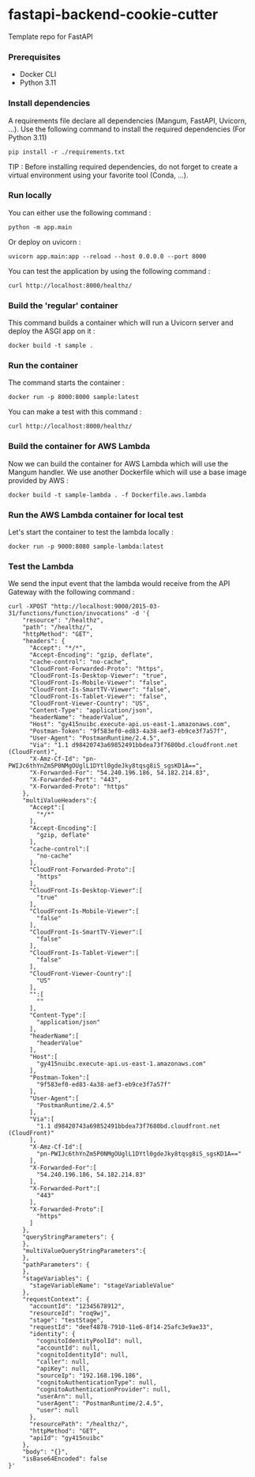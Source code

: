 # fastapi-backend-cookie-cutter
Template repo for FastAPI

### Prerequisites

- Docker CLI
- Python 3.11

### Install dependencies

A requirements file declare all dependencies (Mangum, FastAPI, Uvicorn, ...). Use the following command to install the required dependencies (For Python 3.11)

```
pip install -r ./requirements.txt
```

TIP : Before installing required dependencies, do not forget to create a virtual environment using your favorite tool (Conda, ...).

### Run locally

You can either use the following command :

```
python -m app.main
```

Or deploy on uvicorn :

```
uvicorn app.main:app --reload --host 0.0.0.0 --port 8000
```

You can test the application by using the following command : 

```
curl http://localhost:8000/healthz/
```

### Build the 'regular' container

This command builds a container which will run a Uvicorn server and deploy the ASGI app on it : 

```
docker build -t sample . 
```

### Run the container

The command starts the container :

```
docker run -p 8000:8000 sample:latest
```

You can make a test with this command :

```
curl http://localhost:8000/healthz/
```

### Build the container for AWS Lambda

Now we can build the container for AWS Lambda which will use the Mangum handler. We use another Dockerfile which will use a base image provided by AWS :

```
docker build -t sample-lambda . -f Dockerfile.aws.lambda
```

### Run the AWS Lambda container for local test

Let's start the container to test the lambda locally :

```
docker run -p 9000:8080 sample-lambda:latest
```

### Test the Lambda

We send the input event that the lambda would receive from the API Gateway with the following command :

```
curl -XPOST "http://localhost:9000/2015-03-31/functions/function/invocations" -d '{
    "resource": "/healthz",
    "path": "/healthz/",
    "httpMethod": "GET",
    "headers": {
      "Accept": "*/*",
      "Accept-Encoding": "gzip, deflate",
      "cache-control": "no-cache",
      "CloudFront-Forwarded-Proto": "https",
      "CloudFront-Is-Desktop-Viewer": "true",
      "CloudFront-Is-Mobile-Viewer": "false",
      "CloudFront-Is-SmartTV-Viewer": "false",
      "CloudFront-Is-Tablet-Viewer": "false",
      "CloudFront-Viewer-Country": "US",
      "Content-Type": "application/json",
      "headerName": "headerValue",
      "Host": "gy415nuibc.execute-api.us-east-1.amazonaws.com",
      "Postman-Token": "9f583ef0-ed83-4a38-aef3-eb9ce3f7a57f",
      "User-Agent": "PostmanRuntime/2.4.5",
      "Via": "1.1 d98420743a69852491bbdea73f7680bd.cloudfront.net (CloudFront)",
      "X-Amz-Cf-Id": "pn-PWIJc6thYnZm5P0NMgOUglL1DYtl0gdeJky8tqsg8iS_sgsKD1A==",
      "X-Forwarded-For": "54.240.196.186, 54.182.214.83",
      "X-Forwarded-Port": "443",
      "X-Forwarded-Proto": "https"
    },
    "multiValueHeaders":{
      "Accept":[
        "*/*"
      ],
      "Accept-Encoding":[
        "gzip, deflate"
      ],
      "cache-control":[
        "no-cache"
      ],
      "CloudFront-Forwarded-Proto":[
        "https"
      ],
      "CloudFront-Is-Desktop-Viewer":[
        "true"
      ],
      "CloudFront-Is-Mobile-Viewer":[
        "false"
      ],
      "CloudFront-Is-SmartTV-Viewer":[
        "false"
      ],
      "CloudFront-Is-Tablet-Viewer":[
        "false"
      ],
      "CloudFront-Viewer-Country":[
        "US"
      ],
      "":[
        ""
      ],
      "Content-Type":[
        "application/json"
      ],
      "headerName":[
        "headerValue"
      ],
      "Host":[
        "gy415nuibc.execute-api.us-east-1.amazonaws.com"
      ],
      "Postman-Token":[
        "9f583ef0-ed83-4a38-aef3-eb9ce3f7a57f"
      ],
      "User-Agent":[
        "PostmanRuntime/2.4.5"
      ],
      "Via":[
        "1.1 d98420743a69852491bbdea73f7680bd.cloudfront.net (CloudFront)"
      ],
      "X-Amz-Cf-Id":[
        "pn-PWIJc6thYnZm5P0NMgOUglL1DYtl0gdeJky8tqsg8iS_sgsKD1A=="
      ],
      "X-Forwarded-For":[
        "54.240.196.186, 54.182.214.83"
      ],
      "X-Forwarded-Port":[
        "443"
      ],
      "X-Forwarded-Proto":[
        "https"
      ]
    },
    "queryStringParameters": {
    },
    "multiValueQueryStringParameters":{
    },
    "pathParameters": {
    },
    "stageVariables": {
      "stageVariableName": "stageVariableValue"
    },
    "requestContext": {
      "accountId": "12345678912",
      "resourceId": "roq9wj",
      "stage": "testStage",
      "requestId": "deef4878-7910-11e6-8f14-25afc3e9ae33",
      "identity": {
        "cognitoIdentityPoolId": null,
        "accountId": null,
        "cognitoIdentityId": null,
        "caller": null,
        "apiKey": null,
        "sourceIp": "192.168.196.186",
        "cognitoAuthenticationType": null,
        "cognitoAuthenticationProvider": null,
        "userArn": null,
        "userAgent": "PostmanRuntime/2.4.5",
        "user": null
      },
      "resourcePath": "/healthz/",
      "httpMethod": "GET",
      "apiId": "gy415nuibc"
    },
    "body": "{}",
    "isBase64Encoded": false
}'
```